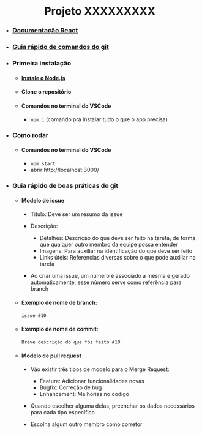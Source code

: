 <h1 align="center"> Projeto XXXXXXXXX </h1>

- ### [Documentação React](https://pt-br.reactjs.org/docs/getting-started.html)
  
- ### [Guia rápido de comandos do git](https://rogerdudler.github.io/git-guide/index.pt_BR.html)



- ### Primeira instalação
 
  - #### [Instale o Node.js](https://nodejs.org/en/download/) 
  
  - #### Clone o repositório 
  
  - #### Comandos no terminal do VSCode
    
    - ``` npm i ``` (comando pra instalar tudo o que o app precisa)

- ### Como rodar
  
  - #### Comandos no terminal do VSCode
    
    - ``` npm start ``` 
    - abrir http://localhost:3000/
  
- ### Guia rápido de boas práticas do git

  - #### Modelo de issue
  
    - Titulo: Deve ser um resumo da issue
    
    - Descrição:
    
      - Detalhes: Descrição do que deve ser feito na tarefa, de forma que qualquer outro membro da equipe possa entender
      - Imagens: Para auxiliar na identificação do que deve ser feito
      - Links úteis: Referencias diversas sobre o que pode auxiliar na tarefa

    - Ao criar uma issue, um número é associado a mesma e gerado automaticamente, esse número serve como referência para branch

  - #### Exemplo de nome de branch:
    ```
    issue #10
    ```
  - #### Exemplo de nome de commit:
    ```
    Breve descrição do que foi feito #10
    ```
      
  - #### Modelo de pull request
    
    - Vão existir três tipos de modelo para o Merge Request:

      - Feature: Adicionar funcionalidades novas
      - Bugfix: Correção de bug
      - Enhancement: Melhorias no codigo
      
    - Quando escolher alguma delas, preenchar os dados necessários para cada tipo específico
    
    - Escolha algum outro membro como corretor
